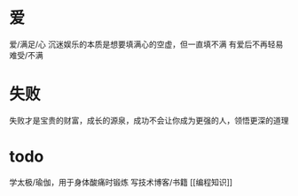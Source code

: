 # 爱
爱/满足/心
沉迷娱乐的本质是想要填满心的空虚，但一直填不满
有爱后不再轻易难受/不满
# 失败
失败才是宝贵的财富，成长的源泉，成功不会让你成为更强的人，领悟更深的道理
# todo
学太极/瑜伽，用于身体酸痛时锻炼
写技术博客/书籍
[[编程知识]]